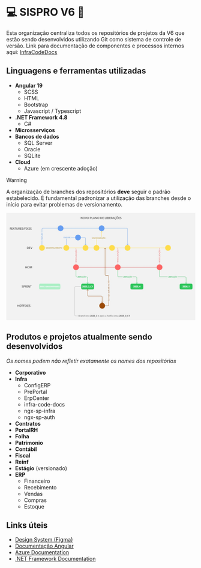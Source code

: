 # 💻 SISPRO V6 🏢

Esta organização centraliza todos os repositórios de projetos da V6 que estão sendo desenvolvidos utilizando Git como sistema de controle de versão.
Link para documentação de componentes e processos internos aqui: [InfraCodeDocs](https://siscandesv6.sispro.com.br/SisproErpCloud/InfraCodeDocs/inicio)

## Linguagens e ferramentas utilizadas

- **Angular 19**
  - SCSS
  - HTML
  - Bootstrap
  - Javascript / Typescript
- **.NET Framework 4.8**
  - C#
- **Microsserviços**
- **Bancos de dados**
  - SQL Server
  - Oracle
  - SQLite
- **Cloud**
  - Azure (em crescente adoção)

> [!WARNING]
> A organização de branches dos repositórios **deve** seguir o padrão estabelecido. É fundamental padronizar a utilização das branches desde o início para evitar problemas de versionamento.

![image](../files/novoPlanoDeploy.jpg)

## Produtos e projetos atualmente sendo desenvolvidos
*Os nomes podem não refletir exatamente os nomes dos repositórios*

- **Corporativo**
- **Infra**
  - ConfigERP
  - PrePortal
  - ErpCenter
  - infra-code-docs
  - ngx-sp-infra
  - ngx-sp-auth
- **Contratos**
- **PortalRH**
- **Folha**
- **Patrimonio**
- **Contábil**
- **Fiscal**
- **Reinf**
- **Estágio** (versionado)
- **ERP**
  - Financeiro
  - Recebimento
  - Vendas
  - Compras
  - Estoque

## Links úteis

- [Design System (Figma)](https://www.figma.com/design/WoHZSAQsjqZuc6rC02CAkR/Sispro-DS---Definitivo?node-id=73-16002)
- [Documentação Angular](https://angular.dev/)
- [Azure Documentation](https://docs.microsoft.com/azure/)
- [.NET Framework Documentation](https://docs.microsoft.com/dotnet/framework/)
